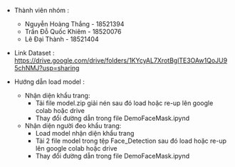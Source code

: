 - Thành viên nhóm : 
  - Nguyễn Hoàng Thắng - 18521394
  - Trần Đỗ Quốc Khiêm - 18520076
  - Lê Đại Thành - 18521404
  
- Link Dataset : https://drive.google.com/drive/folders/1KYcyAL7XrotBglTE3OAw1QoJU95chNMJ?usp=sharing
- Hướng dẫn load model :
   - Nhận diện khẩu trang:
      - Tải file model.zip giải nén sau đó load hoặc re-up lên google colab hoặc drive 
      - Thay đổi đường dẫn trong file DemoFaceMask.ipynd
   - Nhận diện người đeo khẩu trang:
      - Load model nhận diện khẩu trang
      - Tải 2 file model trong tệp Face_Detection sau đó load hoặc re-up lên google colab hoặc drive
      - Thay đổi đường dẫn trong file DemoFaceMask.ipynd
